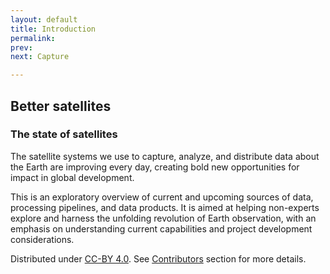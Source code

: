 ```yaml
---
layout: default
title: Introduction
permalink:
prev:
next: Capture

---
```


## Better satellites

<div class="map-container">
  <div id="banner-map" class="static-map static-map__left"></div>
  <div id="banner-map-2" class="static-map static-map__right"></div>
</div>

### The state of satellites

The satellite systems we use to capture, analyze, and distribute data about the Earth are improving every day, creating bold new opportunities for impact in global development.

This is an exploratory overview of current and upcoming sources of data, processing pipelines, and data products. It is aimed at helping non-experts explore and harness the unfolding revolution of Earth observation, with an emphasis on understanding current capabilities and project development considerations.

Distributed under <a href="https://creativecommons.org/licenses/by/4.0/" target="_blank">CC-BY 4.0</a>. See [Contributors](/contributors.html) section for more details.
